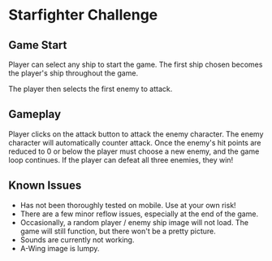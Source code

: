 # Starfighter Challenge

## Game Start
Player can select any ship to start the game. The first ship chosen becomes the player's ship throughout the game.

The player then selects the first enemy to attack.

## Gameplay
Player clicks on the attack button to attack the enemy character. The enemy character will automatically counter attack. Once the enemy's hit points are reduced to 0 or below the player must choose a new enemy, and the game loop continues. If the player can defeat all three enemies, they win!

## Known Issues
* Has not been thoroughly tested on mobile. Use at your own risk!
* There are a few minor reflow issues, especially at the end of the game.
* Occasionally, a random player / enemy ship image will not load. The game will still function, but there won't be a pretty picture.
* Sounds are currently not working.
* A-Wing image is lumpy.